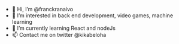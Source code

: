 - 👋 Hi, I’m @franckranaivo
- 👀 I’m interested in back end development, video games, machine learning
- 🌱 I’m currently learning React and nodeJs
- 📫 Contact me on twitter @kikabeloha

